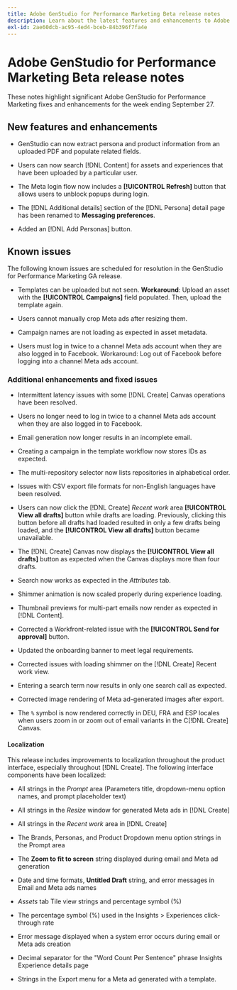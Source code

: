 ```yaml
---
title: Adobe GenStudio for Performance Marketing Beta release notes
description: Learn about the latest features and enhancements to Adobe GenStudio for Performance Marketing.
exl-id: 2ae60dcb-ac95-4ed4-bceb-84b396f7fa4e
---
```

# Adobe GenStudio for Performance Marketing Beta release notes

These notes highlight significant Adobe GenStudio for Performance Marketing fixes and enhancements for the week ending September 27.

## New features and enhancements

* GenStudio can now extract persona and product information from an uploaded PDF and populate related fields. <!-- GS-3806 -->

* Users can now search [!DNL Content] for assets and experiences that have been uploaded by a particular user. <!-- GS-1808 --> 

* The Meta login flow now includes a **[!UICONTROL Refresh]**  button that allows users to unblock popups during login.  

* The [!DNL Additional details] section of the [!DNL Persona] detail page has been renamed to **Messaging preferences**. <!-- GS-5133 5134 -->

* Added an [!DNL Add Personas] button. <!-- GS-5132 --> 

## Known issues

The following known issues are scheduled for resolution in the GenStudio for Performance Marketing GA release.

* Templates can be uploaded but not seen. **Workaround**: Upload an asset with the **[!UICONTROL Campaigns]** field populated. Then, upload the template again. <!-- GS-4815 5650--> 

* Users cannot manually crop Meta ads after resizing them. <!-- GS-5871 --> 

* Campaign names are not loading as expected in asset metadata. <!-- GS-5849 --> 

* Users must log in twice to a channel Meta ads account when they are also logged in to Facebook. Workaround: Log out of Facebook before logging into a channel Meta ads account. <!-- GS-3009 --> 

### Additional enhancements and fixed issues

* Intermittent latency issues with some [!DNL Create] Canvas operations have been resolved. <!-- GS-5203 -->

* Users no longer need to log in twice to a channel Meta ads account when they are also logged in to Facebook. <!-- GS-4806 -->

* Email generation now longer results in an incomplete email. <!-- GS-5209 -->

* Creating a campaign in the template workflow now stores IDs as expected.  <!-- GS-4923 -->

* The multi-repository selector now lists repositories in alphabetical order. <!-- GS-5553 -->

* Issues with CSV export file formats for non-English languages have been resolved. <!-- GS-5141 -->

* Users can now click the [!DNL Create] _Recent work_ area **[!UICONTROL View all drafts]** button  while drafts are loading. Previously, clicking this button before all drafts had loaded resulted in only a few drafts being loaded, and the **[!UICONTROL View all drafts]** button became unavailable. <!-- GS-3938 -->

* The [!DNL Create] Canvas now displays the **[!UICONTROL View all drafts]** button as expected when the Canvas displays more than four drafts. <!-- GS-5588 -->

* Search now works as expected in the _Attributes_ tab. <!-- GS-5658 -->

* Shimmer animation is now scaled properly during experience loading. <!-- GS-5574 -->

* Thumbnail previews for multi-part emails now render as expected in [!DNL Content]. <!-- GS-5258 -->

* Corrected a Workfront-related issue with the **[!UICONTROL Send for approval]** button. <!-- GS-5847 -->

* Updated the onboarding banner to meet legal requirements. <!-- GS-4934 -->

* Corrected issues with loading shimmer on the [!DNL Create] Recent work view. <!-- GS-5589 -->

* Entering a search term now results in only one search call as expected.  <!-- GS-2999 -->

* Corrected image rendering of Meta ad-generated images after export. <!-- GS-5749 -->

* The `%` symbol is now rendered correctly in DEU, FRA and ESP locales when users zoom in or zoom out of email variants in the C[!DNL Create] Canvas. <!-- GS-5007 -->


#### Localization

This release includes improvements to localization throughout the product interface, especially throughout [!DNL Create]. The following interface components have been localized: <!-- GS-5295 -->

* All strings in the _Prompt_ area (Parameters title, dropdown-menu option names, and prompt placeholder text) <!-- GS-5027 -->

* All strings in the _Resize_ window for generated Meta ads in [!DNL Create] <!-- GS-5035 -->

* All strings in the _Recent work_ area in [!DNL Create] <!-- GS-5037 -->

* The Brands, Personas, and Product Dropdown menu option strings in the Prompt area <!-- GS-5293 -->

* The **Zoom to fit to screen** string displayed during email and Meta ad generation <!-- GS-5063 -->

* Date and time formats, **Untitled Draft** string, and error messages in Email and Meta ads names <!-- GS-5023 5022 5048-->

* _Assets_ tab Tile view strings and percentage symbol (%)  <!-- GS-4983 4984-->

* The percentage symbol (%) used in the Insights > Experiences click-through rate <!-- GS-4279 -->

* Error message displayed when a system error occurs during email or Meta ads creation<!-- GS-5061 -->

* Decimal separator for the "Word Count Per Sentence"  phrase Insights Experience details page <!-- GS-4986 -->

* Strings in the Export menu for a Meta ad generated with a template. <!-- GS-5031 -->

